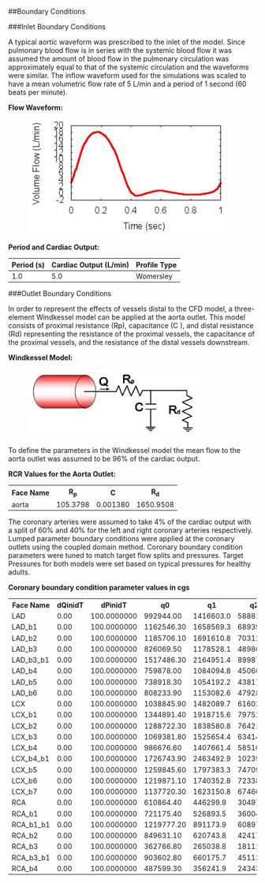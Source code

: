 ##Boundary Conditions

###Inlet Boundary Conditions

A typical aortic waveform was prescribed to the inlet of the model. Since pulmonary blood flow is in series with the systemic blood flow it was assumed the amount of blood flow in the pulmonary circulation was approximately equal to that of the systemic circulation and the waveforms were similar. The inflow waveform used for the simulations was scaled to have a mean volumetric flow rate of 5 L/min and a period of 1 second (60 beats per minute).

**Flow Waveform:**

<figure>
  <img class="svImg svImgMd" src="clinical/coronary/imgs/inflow.jpg"> 
  <figcaption class="svCaption" ></figcaption>
</figure>

**Period and Cardiac Output:**
<table class="table table-bordered">
<thead>
<tr>
  <th>Period (s)</th>
  <th>Cardiac Output (L/min)</th>
  <th>Profile Type</th>
</tr>
</thead>
<tr>
  <td>1.0</td>
  <td>5.0</td>
  <td>Womersley</td>
</tr>
</table>

###Outlet Boundary Conditions

In order to represent the effects of vessels distal to the CFD model, a three-element Windkessel model can be applied at the aorta outlet. This model consists of proximal resistance (Rp), capacitance (C ), and distal resistance (Rd) representing the resistance of the proximal vessels, the capacitance of the proximal vessels, and the resistance of the distal vessels downstream.

**Windkessel Model:**
<figure>
  <img class="svImg svImgMd" src="clinical/coronary/imgs/windkessel.jpg"> 
  <figcaption class="svCaption" ></figcaption>
</figure>

To define the parameters in the Windkessel model the mean flow to the aorta outlet was assumed to be 96% of the cardiac output. 

**RCR Values for the Aorta Outlet:**
<table class="table table-bordered">
<tr><th>Face Name</th><th>R<sub>p</sub></th><th>C</th><th>R<sub>d</sub></th></tr>
 <tr><td>aorta </td><td>105.3798 </td><td>0.001380 </td><td>1650.9508 </td></tr>
 </table>

The coronary arteries were assumed to take 4% of the cardiac output with a split of 60% and 40% for the left and right coronary arteries respectively. Lumped parameter boundary conditions were applied at the coronary outlets using the coupled domain method. Coronary boundary condition parameters were tuned to match target flow splits and pressures. Target Pressures for both models were set based on typical pressures for healthy adults.

**Coronary boundary condition parameter values in cgs**

<table class="table table-bordered">
<tr><th>Face Name </th><th>dQinidT </th><th>dPinidT </th><th>q0 </th><th>q1 </th><th>q2 </th><th>p0 </th><th>p1 </th><th>p2 </th><th>b0 </th><th>b1 </th><th>b2 </th></tr>
 <tr><td>LAD </td><td>0.00</td><td>100.0000000</td><td>992944.00</td><td>1416603.0</td><td>58881.7</td><td>1</td><td>1.8312</td><td>0.1899</td><td>0</td><td>1.67846</td><td>0</td></tr>
 <tr><td>LAD_b1 </td><td>0.00</td><td>100.0000000</td><td>1162546.30</td><td>1658569.3</td><td>68939.1</td><td>1</td><td>1.8312</td><td>0.1899</td><td>0</td><td>1.67846</td><td>0</td></tr>
 <tr><td>LAD_b2 </td><td>0.00</td><td>100.0000000</td><td>1185706.10</td><td>1691610.8</td><td>70312.5</td><td>1</td><td>1.8312</td><td>0.1899</td><td>0</td><td>1.67846</td><td>0</td></tr>
 <tr><td>LAD_b3 </td><td>0.00</td><td>100.0000000</td><td>826069.50</td><td>1178528.1</td><td>48986.0</td><td>1</td><td>1.8312</td><td>0.1899</td><td>0</td><td>1.67846</td><td>0</td></tr>
 <tr><td>LAD_b3_b1 </td><td>0.00</td><td>100.0000000</td><td>1517486.30</td><td>2164951.4</td><td>89987.1</td><td>1</td><td>1.8312</td><td>0.1899</td><td>0</td><td>1.67846</td><td>0</td></tr>
 <tr><td>LAD_b4 </td><td>0.00</td><td>100.0000000</td><td>759878.00</td><td>1084094.8</td><td>45060.9</td><td>1</td><td>1.8312</td><td>0.1899</td><td>0</td><td>1.67846</td><td>0</td></tr>
 <tr><td>LAD_b5 </td><td>0.00</td><td>100.0000000</td><td>738918.30</td><td>1054192.2</td><td>43817.9</td><td>1</td><td>1.8312</td><td>0.1899</td><td>0</td><td>1.67846</td><td>0</td></tr>
 <tr><td>LAD_b6 </td><td>0.00</td><td>100.0000000</td><td>808233.90</td><td>1153082.6</td><td>47928.4</td><td>1</td><td>1.8312</td><td>0.1899</td><td>0</td><td>1.67846</td><td>0</td></tr>
 <tr><td>LCX </td><td>0.00</td><td>100.0000000</td><td>1038845.90</td><td>1482089.7</td><td>61603.7</td><td>1</td><td>1.8312</td><td>0.1899</td><td>0</td><td>1.67846</td><td>0</td></tr>
 <tr><td>LCX_b1 </td><td>0.00</td><td>100.0000000</td><td>1344891.40</td><td>1918715.6</td><td>79752.2</td><td>1</td><td>1.8312</td><td>0.1899</td><td>0</td><td>1.67846</td><td>0</td></tr>
 <tr><td>LCX_b2 </td><td>0.00</td><td>100.0000000</td><td>1288722.30</td><td>1838580.8</td><td>76421.4</td><td>1</td><td>1.8312</td><td>0.1899</td><td>0</td><td>1.67846</td><td>0</td></tr>
 <tr><td>LCX_b3 </td><td>0.00</td><td>100.0000000</td><td>1069381.80</td><td>1525654.4</td><td>63414.5</td><td>1</td><td>1.8312</td><td>0.1899</td><td>0</td><td>1.67846</td><td>0</td></tr>
 <tr><td>LCX_b4 </td><td>0.00</td><td>100.0000000</td><td>986676.60</td><td>1407661.4</td><td>58510.0</td><td>1</td><td>1.8312</td><td>0.1899</td><td>0</td><td>1.67846</td><td>0</td></tr>
 <tr><td>LCX_b4_b1 </td><td>0.00</td><td>100.0000000</td><td>1726743.90</td><td>2463492.9</td><td>102396.1</td><td>1</td><td>1.8312</td><td>0.1899</td><td>0</td><td>1.67846</td><td>0</td></tr>
 <tr><td>LCX_b5 </td><td>0.00</td><td>100.0000000</td><td>1259845.60</td><td>1797383.3</td><td>74709.0</td><td>1</td><td>1.8312</td><td>0.1899</td><td>0</td><td>1.67846</td><td>0</td></tr>
 <tr><td>LCX_b6 </td><td>0.00</td><td>100.0000000</td><td>1219871.10</td><td>1740352.8</td><td>72338.5</td><td>1</td><td>1.8312</td><td>0.1899</td><td>0</td><td>1.67846</td><td>0</td></tr>
 <tr><td>LCX_b7 </td><td>0.00</td><td>100.0000000</td><td>1137720.30</td><td>1623150.8</td><td>67466.9</td><td>1</td><td>1.8312</td><td>0.1899</td><td>0</td><td>1.67846</td><td>0</td></tr>
 <tr><td>RCA </td><td>0.00</td><td>100.0000000</td><td>610864.40</td><td>446299.9</td><td>30497.5</td><td>1</td><td>1.0406</td><td>0.1580</td><td>0</td><td>0.77164</td><td>0</td></tr>
 <tr><td>RCA_b1 </td><td>0.00</td><td>100.0000000</td><td>721175.40</td><td>526893.5</td><td>36004.7</td><td>1</td><td>1.0406</td><td>0.1580</td><td>0</td><td>0.77164</td><td>0</td></tr>
 <tr><td>RCA_b1_b1 </td><td>0.00</td><td>100.0000000</td><td>1219777.20</td><td>891173.9</td><td>60897.5</td><td>1</td><td>1.0406</td><td>0.1580</td><td>0</td><td>0.77164</td><td>0</td></tr>
 <tr><td>RCA_b2 </td><td>0.00</td><td>100.0000000</td><td>849631.10</td><td>620743.8</td><td>42417.9</td><td>1</td><td>1.0406</td><td>0.1580</td><td>0</td><td>0.77164</td><td>0</td></tr>
 <tr><td>RCA_b3 </td><td>0.00</td><td>100.0000000</td><td>362766.80</td><td>265038.8</td><td>18111.2</td><td>1</td><td>1.0406</td><td>0.1580</td><td>0</td><td>0.77164</td><td>0</td></tr>
 <tr><td>RCA_b3_b1 </td><td>0.00</td><td>100.0000000</td><td>903602.80</td><td>660175.7</td><td>45112.5</td><td>1</td><td>1.0406</td><td>0.1580</td><td>0</td><td>0.77164</td><td>0</td></tr>
 <tr><td>RCA_b4 </td><td>0.00</td><td>100.0000000</td><td>487599.30</td><td>356241.9</td><td>24343.4</td><td>1</td><td>1.0406</td><td>0.1580</td><td>0</td><td>0.77164</td><td>0</td></tr>
</table>

